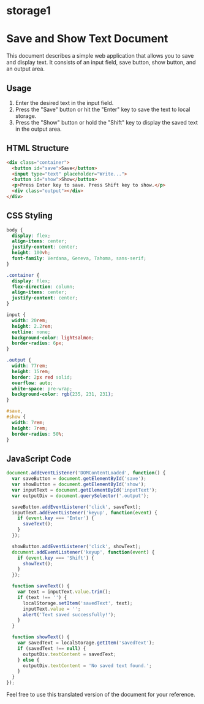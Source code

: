 # storage1



# Save and Show Text Document

This document describes a simple web application that allows you to save and display text. It consists of an input field, save button, show button, and an output area.

## Usage

1. Enter the desired text in the input field.
2. Press the "Save" button or hit the "Enter" key to save the text to local storage.
3. Press the "Show" button or hold the "Shift" key to display the saved text in the output area.

## HTML Structure

```html
<div class="container">
  <button id="save">Save</button>
  <input type="text" placeholder="Write...">
  <button id="show">Show</button>
  <p>Press Enter key to save. Press Shift key to show.</p>
  <div class="output"></div>
</div>
```

## CSS Styling

```css
body {
  display: flex;
  align-items: center;
  justify-content: center;
  height: 100vh;
  font-family: Verdana, Geneva, Tahoma, sans-serif;
}

.container {
  display: flex;
  flex-direction: column;
  align-items: center;
  justify-content: center;
}

input {
  width: 20rem;
  height: 2.2rem;
  outline: none;
  background-color: lightsalmon;
  border-radius: 6px;
}

.output {
  width: 77rem;
  height: 15rem;
  border: 2px red solid;
  overflow: auto;
  white-space: pre-wrap;
  background-color: rgb(235, 231, 231);
}

#save,
#show {
  width: 7rem;
  height: 7rem;
  border-radius: 50%;
}
```

## JavaScript Code

```javascript
document.addEventListener('DOMContentLoaded', function() {
  var saveButton = document.getElementById('save');
  var showButton = document.getElementById('show');
  var inputText = document.getElementById('inputText');
  var outputDiv = document.querySelector('.output');

  saveButton.addEventListener('click', saveText);
  inputText.addEventListener('keyup', function(event) {
    if (event.key === 'Enter') {
      saveText();
    }
  });

  showButton.addEventListener('click', showText);
  document.addEventListener('keyup', function(event) {
    if (event.key === 'Shift') {
      showText();
    }
  });

  function saveText() {
    var text = inputText.value.trim();
    if (text !== '') {
      localStorage.setItem('savedText', text);
      inputText.value = '';
      alert('Text saved successfully!');
    }
  }

  function showText() {
    var savedText = localStorage.getItem('savedText');
    if (savedText !== null) {
      outputDiv.textContent = savedText;
    } else {
      outputDiv.textContent = 'No saved text found.';
    }
  }
});
```

Feel free to use this translated version of the document for your reference.
